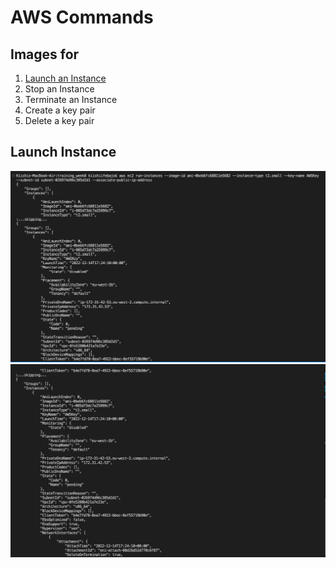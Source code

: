 # AWS Commands
## Images for
1. [Launch an Instance](#launch)
2. Stop an Instance
3. Terminate an Instance
4. Create a key pair
5. Delete a key pair

<a name="launch"></a>

## Launch Instance
![](start%20instance.png)
![](start2.png)
